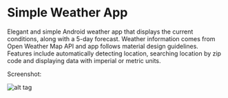 # Simple Weather App

Elegant and simple Android weather app that displays the current conditions, along with a 5-day forecast. Weather information comes from Open Weather Map API and app follows material design guidelines. Features include automatically detecting location, searching location by zip code and displaying data with imperial or metric units.

Screenshot:

![alt tag](http://i64.tinypic.com/2wgrbit.png)
